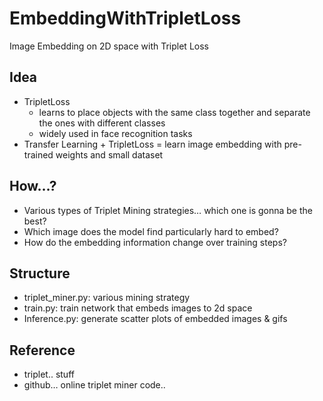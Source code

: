 # EmbeddingWithTripletLoss
Image Embedding on 2D space with Triplet Loss



## Idea

- TripletLoss
  - learns to place objects with the same class together and separate the ones with different classes
  - widely used in face recognition tasks
- Transfer Learning + TripletLoss = learn image embedding with pre-trained weights and small dataset



## How…?

- Various types of Triplet Mining strategies… which one is gonna be the best?
- Which image does the model find particularly hard to embed?
- How do the embedding information change over training steps?



## Structure

- triplet_miner.py: various mining strategy
- train.py: train network that embeds images to 2d space
- Inference.py: generate scatter plots of embedded images & gifs



## Reference

- triplet.. stuff
- github… online triplet miner code..